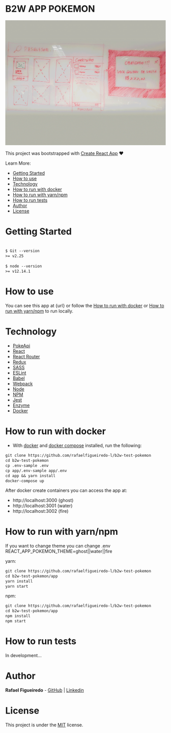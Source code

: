 # B2W APP POKEMON

![](app.gif)

This project was bootstrapped with [Create React App](https://github.com/facebook/create-react-app) ❤️<br/>

Learn More:

- [Getting Started](#getting-started)
- [How to use](#how-to-use)
- [Technology](#technology)
- [How to run with docker](#how-to-run-with-docker)
- [How to run with yarn/npm](#how-to-run-with-yarn-npm)
- [How to run tests](#how-to-run-tests)
- [Author](#author)
- [License](#license)

# Getting Started

```

$ Git --version
>= v2.25

$ node --version
>= v12.14.1

```

# How to use

You can see this app at {url} or follow the [How to run with docker](#how-to-run-with-docker) or [How to run with yarn/npm](#how-to-run-with-yarn-npm) to run locally.

# Technology

- [PokeApi](https://pokeapi.co/)
- [React](https://reactjs.org/)
- [React Router](https://reacttraining.com/react-router/web/guides/quick-start)
- [Redux](https://redux.js.org/)
- [SASS](https://sass-lang.com/)
- [ESLint](https://eslint.org/)
- [Babel](https://babeljs.io/)
- [Webpack](https://webpack.js.org/)
- [Node](https://nodejs.org/)
- [NPM](https://www.npmjs.com/)
- [Jest](https://jestjs.io/)
- [Enzyme](https://airbnb.io/enzyme/)
- [Docker](https://www.docker.com/)

# How to run with docker

- With [docker](https://docs.docker.com/install/ "docker") and [docker compose](https://docs.docker.com/compose/install/ "docker compose") installed, run the following:

```
git clone https://github.com/rafaelfigueiredo-l/b2w-test-pokemon
cd b2w-test-pokemon
cp .env-sample .env
cp app/.env-sample app/.env
cd app && yarn install
docker-compose up
```

After docker create containers you can access the app at:

- http://localhost:3000 (ghost)
- http://localhost:3001 (water)
- http://localhost:3002 (fire)

# How to run with yarn/npm

If you want to change theme you can change .env REACT_APP_POKEMON_THEME=ghost||water||fire

yarn:

```
git clone https://github.com/rafaelfigueiredo-l/b2w-test-pokemon
cd b2w-test-pokemon/app
yarn install
yarn start
```

npm:

```
git clone https://github.com/rafaelfigueiredo-l/b2w-test-pokemon
cd b2w-test-pokemon/app
npm install
npm start
```

# How to run tests

In development...

# Author

**Rafael Figueiredo** - [GitHub](https://github.com/rafaelfigueiredo-l/) | [Linkedin](https://www.linkedin.com/in/rafael-figueiredo-1a076a59/)

# License

This project is under the [MIT](LICENSE) license.
